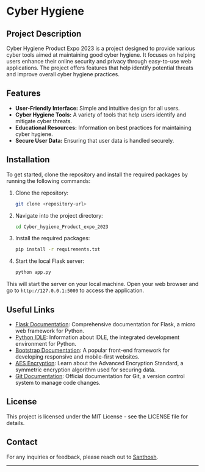 # Cyber Hygiene

## Project Description

Cyber Hygiene Product Expo 2023 is a project designed to provide various cyber tools aimed at maintaining good cyber hygiene. It focuses on helping users enhance their online security and privacy through easy-to-use web applications. The project offers features that help identify potential threats and improve overall cyber hygiene practices.

## Features

- **User-Friendly Interface:** Simple and intuitive design for all users.
- **Cyber Hygiene Tools:** A variety of tools that help users identify and mitigate cyber threats.
- **Educational Resources:** Information on best practices for maintaining cyber hygiene.
- **Secure User Data:** Ensuring that user data is handled securely.

## Installation

To get started, clone the repository and install the required packages by running the following commands:

1. Clone the repository:

    ```bash
    git clone <repository-url>
    ```

2. Navigate into the project directory:

    ```bash
    cd Cyber_hygiene_Product_expo_2023
    ```

3. Install the required packages:

    ```bash
    pip install -r requirements.txt
    ```

4. Start the local Flask server:

    ```bash
    python app.py
    ```

This will start the server on your local machine. Open your web browser and go to `http://127.0.0.1:5000` to access the application.

## Useful Links

- [Flask Documentation](https://flask.palletsprojects.com/): Comprehensive documentation for Flask, a micro web framework for Python.
- [Python IDLE](https://docs.python.org/3/library/idle.html): Information about IDLE, the integrated development environment for Python.
- [Bootstrap Documentation](https://getbootstrap.com/docs/): A popular front-end framework for developing responsive and mobile-first websites.
- [AES Encryption](https://en.wikipedia.org/wiki/Advanced_Encryption_Standard): Learn about the Advanced Encryption Standard, a symmetric encryption algorithm used for securing data.
- [Git Documentation](https://git-scm.com/doc): Official documentation for Git, a version control system to manage code changes.

## License

This project is licensed under the MIT License - see the LICENSE file for details.

## Contact

For any inquiries or feedback, please reach out to [Santhosh](mailto:santhoshtechie02@gmail.com).

---

